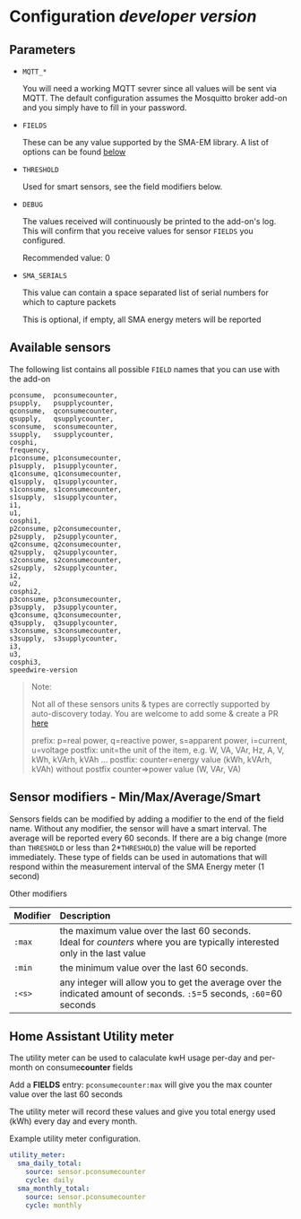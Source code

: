 # Configuration *developer version*

## Parameters

- `MQTT_*`

  You will need a working MQTT sevrer since all values will be sent via MQTT.
  The default configuration assumes the Mosquitto broker add-on and you simply have to
  fill in your password.

- `FIELDS`

  These can be any value supported by the SMA-EM library. A list of options can be found
  [below](*available-sensors)

- `THRESHOLD`

  Used for smart sensors, see the field modifiers below.

- `DEBUG`

  The values received will continuously be printed to the add-on's log. This will confirm
  that you receive values for sensor `FIELDS` you configured.

  Recommended value: 0

- `SMA_SERIALS`

  This value can contain a space separated list of serial numbers for which to capture
  packets

  This is optional, if empty, all SMA energy meters will be reported

## Available sensors

The following list contains all possible `FIELD` names that you can use with the add-on

```text
pconsume,  pconsumecounter,
psupply,   psupplycounter,
qconsume,  qconsumecounter,
qsupply,   qsupplycounter,
sconsume,  sconsumecounter,
ssupply,   ssupplycounter,
cosphi,
frequency,
p1consume, p1consumecounter,
p1supply,  p1supplycounter,
q1consume, q1consumecounter,
q1supply,  q1supplycounter,
s1consume, s1consumecounter,
s1supply,  s1supplycounter,
i1,
u1,
cosphi1,
p2consume, p2consumecounter,
p2supply,  p2supplycounter,
q2consume, q2consumecounter,
q2supply,  q2supplycounter,
s2consume, s2consumecounter,
s2supply,  s2supplycounter,
i2,
u2,
cosphi2,
p3consume, p3consumecounter,
p3supply,  p3supplycounter,
q3consume, q3consumecounter,
q3supply,  q3supplycounter,
s3consume, s3consumecounter,
s3supply,  s3supplycounter,
i3,
u3,
cosphi3,
speedwire-version
```

> Note:
>
> Not all of these sensors units & types are correctly supported by auto-discovery
> today. You are welcome to add some & create a PR [here](https://github.com/kellerza/hassio-sma-em/blob/main/sma-em/sensors.py#L21)
>
> prefix: p=real power, q=reactive power, s=apparent power, i=current, u=voltage
> postfix: unit=the unit of the item, e.g. W, VA, VAr, Hz, A, V, kWh, kVArh, kVAh ...
> postfix: counter=energy value (kWh, kVArh, kVAh)
> without postfix counter=>power value (W, VAr, VA)

## Sensor modifiers - Min/Max/Average/Smart

Sensors fields can be modified by adding a modifier to the end of the field name.
Without any modifier, the sensor will have a smart interval.
The average will be reported every 60 seconds.
If there are a big change (more than `THRESHOLD` or less than 2\*`THRESHOLD`) the value
will be reported immediately.
These type of fields can be used in automations that will respond within the measurement
interval of the SMA Energy meter (1 second)

Other modifiers

| Modifier | Description                                                                                                                      |
| -------- | :------------------------------------------------------------------------------------------------------------------------------- |
| `:max`   | the maximum value over the last 60 seconds. <br/> Ideal for _counters_ where you are typically interested only in the last value |
| `:min`   | the minimum value over the last 60 seconds.                                                                                      |
| `:<s>`   | any integer will allow you to get the average over the indicated amount of seconds. `:5`=5 seconds, `:60`=60 seconds             |

## Home Assistant Utility meter

The utility meter can be used to calaculate kwH usage per-day and per-month on
consume**counter** fields

Add a **FIELDS** entry: `pconsumecounter:max` will give you the max counter value over
the last 60 seconds

The utility meter will record these values and give you total energy used (kWh) every
day and every month.

Example utility meter configuration.

```yaml
utility_meter:
  sma_daily_total:
    source: sensor.pconsumecounter
    cycle: daily
  sma_monthly_total:
    source: sensor.pconsumecounter
    cycle: monthly
```
